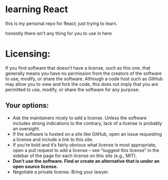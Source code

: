 # learning React
this is my personal repo for React; just trying to learn.

honestly there isn't any thing for you to use in here


# Licensing: 

If you find software that doesn’t have a license, such as this one, that generally means you have no permission from the creators of the software to use, modify, or share the software. Although a code host such as GitHub may allow you to view and fork the code, this does not imply that you are permitted to use, modify, or share the software for any purpose.

## Your options:

* Ask the maintainers nicely to add a license. Unless the software includes strong indications to the contrary, lack of a license is probably an oversight. 
* If the software is hosted on a site like GitHub, open an issue requesting a license and include a link to this site. 
* If you’re bold and it’s fairly obvious what license is most appropriate, open a pull request to add a license – see “suggest this license” in the sidebar of the page for each license on this site (e.g., MIT).
* **Don’t use the software. Find or create an alternative that is under an open source license.**
* Negotiate a private license. Bring your lawyer.
